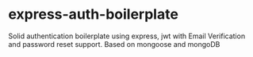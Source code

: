 # express-auth-boilerplate
Solid authentication boilerplate using express, jwt with Email Verification and password reset support. Based on mongoose and mongoDB
